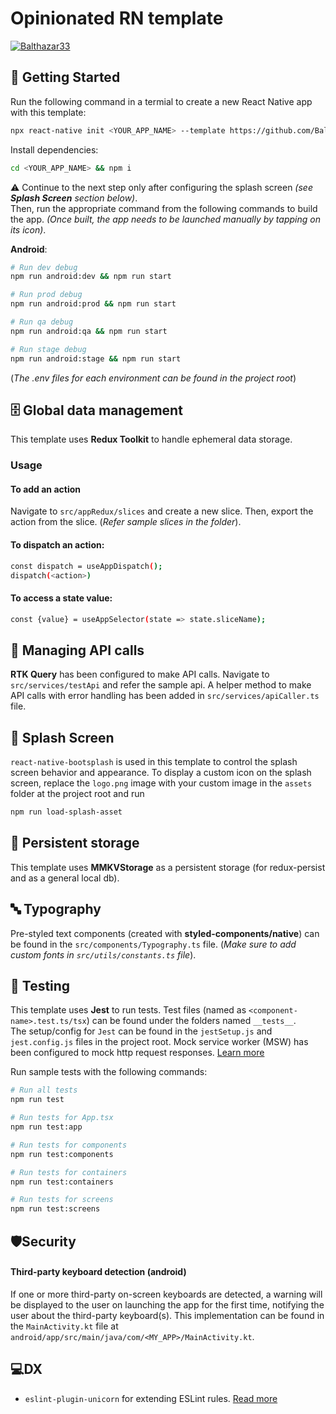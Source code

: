 # Opinionated RN template

[![Balthazar33](https://circleci.com/gh/Balthazar33/opinionated-rn-template.svg?style=svg)](https://app.circleci.com/pipelines/github/Balthazar33/opinionated-rn-template)

## 🏁 Getting Started
Run the following command in a termial to create a new React Native app with this template:

```bash
npx react-native init <YOUR_APP_NAME> --template https://github.com/Balthazar33/opinionated-rn-template.git
```

Install dependencies:
```bash
cd <YOUR_APP_NAME> && npm i
```
⚠️ Continue to the next step only after configuring the splash screen *(see **Splash Screen** section below)*.\
Then, run the appropriate command from the following commands to build the app. *(Once built, the app needs to be launched manually by tapping on its icon)*.

**Android**:
```bash
# Run dev debug
npm run android:dev && npm run start

# Run prod debug
npm run android:prod && npm run start

# Run qa debug
npm run android:qa && npm run start

# Run stage debug
npm run android:stage && npm run start
```
(*The .env files for each environment can be found in the project root*)

## 🗄️ Global data management
This template uses **Redux Toolkit** to handle ephemeral data storage.
### Usage
#### To add an action
Navigate to `src/appRedux/slices` and create a new slice. Then, export the action from the slice. (*Refer sample slices in the folder*).

#### To dispatch an action:
```bash
const dispatch = useAppDispatch();
dispatch(<action>)
```
#### To access a state value:
```bash
const {value} = useAppSelector(state => state.sliceName);
```

## 📶 Managing API calls
**RTK Query** has been configured to make API calls. Navigate to `src/services/testApi` and refer the sample api. A helper method to make API calls with error handling has been added in `src/services/apiCaller.ts` file.  

## 📱 Splash Screen
`react-native-bootsplash` is used in this template to control the splash screen behavior and appearance. To display a custom icon on the splash screen, replace the `logo.png` image with your custom image in the `assets` folder at the project root and run
```bash
npm run load-splash-asset
```

## 💾 Persistent storage
This template uses **MMKVStorage** as a persistent storage (for redux-persist and as a general local db).

## 🔤 Typography
Pre-styled text components (created with **styled-components/native**) can be found in the `src/components/Typography.ts` file. (*Make sure to add custom fonts in `src/utils/constants.ts` file*).

## 🧪 Testing
This template uses **Jest** to run tests.
Test files (named as `<component-name>.test.ts/tsx`) can be found under the folders named `__tests__`.\
The setup/config for `Jest` can be found in the `jestSetup.js` and `jest.config.js` files in the project root.
Mock service worker (MSW) has been configured to mock http request responses. [Learn more](https://mswjs.io/)

Run sample tests with the following commands:
```bash
# Run all tests
npm run test

# Run tests for App.tsx
npm run test:app

# Run tests for components
npm run test:components

# Run tests for containers
npm run test:containers

# Run tests for screens
npm run test:screens
```

## 🛡️Security
#### Third-party keyboard detection (android)
If one or more third-party on-screen keyboards are detected, a warning will be displayed to the user on launching the app for the first time, notifying the user about the third-party keyboard(s). This implementation can be found in the `MainActivity.kt` file at `android/app/src/main/java/com/<MY_APP>/MainActivity.kt`.

## 💻DX
- `eslint-plugin-unicorn` for extending ESLint rules. [Read more](https://github.com/sindresorhus/eslint-plugin-unicorn)